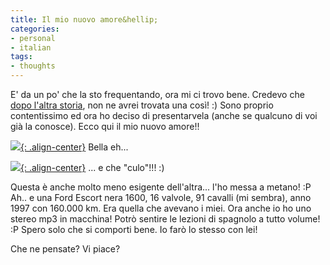 ```yaml
---
title: Il mio nuovo amore&hellip;
categories:
- personal
- italian
tags:
- thoughts
---
```

E' da un po' che la sto frequentando, ora mi ci trovo bene. Credevo che
[dopo l'altra storia]({{site.url}}/2007/01/29/lettera-di-addio), non
ne avrei trovata una così! :) Sono proprio contentissimo ed ora ho deciso di
presentarvela (anche se qualcuno di voi già la conosce). Ecco qui il mio nuovo
amore!!

[![]({{site.url}}/assets/images/IMG_0713.JPG){: .align-center}]({{site.url}}/assets/images/IMG_0713.JPG)
Bella eh...

[![]({{site.url}}/assets/images/IMG_0715.JPG){: .align-center}]({{site.url}}/assets/images/IMG_0715.JPG)
... e che "culo"!!! :)

Questa è anche molto meno esigente dell'altra... l'ho messa a metano! :P Ah..
e una Ford Escort nera 1600, 16 valvole, 91 cavalli (mi sembra), anno 1997 con
160.000 km. Era quella che avevano i miei. Ora anche io ho uno stereo mp3 in
macchina! Potrò sentire le lezioni di spagnolo a tutto volume! :P
Spero solo che si comporti bene. Io farò lo stesso con lei!

Che ne pensate? Vi piace?

